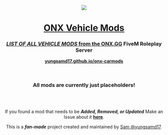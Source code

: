 <p align="center">
  <img src="https://github.com/yungsamd17/onx-carmods/assets/64147848/71c43dc9-3032-457a-9449-01d5bb3159d7">
</p>
<h1> <div align="center"><a href="https://yungsamd17.github.io/onx-carmods/">ONX Vehicle Mods</div> </h1>
<div align="center">
  <h3><i>LIST OF ALL VEHICLE MODS</i> from the <a href="https://onx.gg">ONX.GG</a> FiveM Roleplay Server</h3>
  <a href="https://yungsamd17.github.io/onx-carmods/"><b>yungsamd17.github.io/onx-carmods</b></a>
  <br>
  <br>
  <br>
  <h3><b>All mods are currently just placeholders!</b></h3>
  <br>
  <br>
  <p>If you found a mod that needs to be <b><i>Added, Removed, or Updated</i></b> Make an Issue about it <a href="https://github.com/yungsamd17/onx-carmods/issues/new/choose"><b>here</b></a>.</p>
  <p>This is a <b><i>fan-made</i></b> project created and maintained by <a href="https://yungsamd17.github.io/">Sam @yungsamd17</a>.</p>
</div>
